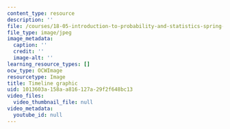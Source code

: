 ```yaml
---
content_type: resource
description: ''
file: /courses/18-05-introduction-to-probability-and-statistics-spring-2014/1013603a158aa816127a29f2f648bc13_timeline.jpg
file_type: image/jpeg
image_metadata:
  caption: ''
  credit: ''
  image-alt: ''
learning_resource_types: []
ocw_type: OCWImage
resourcetype: Image
title: Timeline graphic
uid: 1013603a-158a-a816-127a-29f2f648bc13
video_files:
  video_thumbnail_file: null
video_metadata:
  youtube_id: null
---
```

